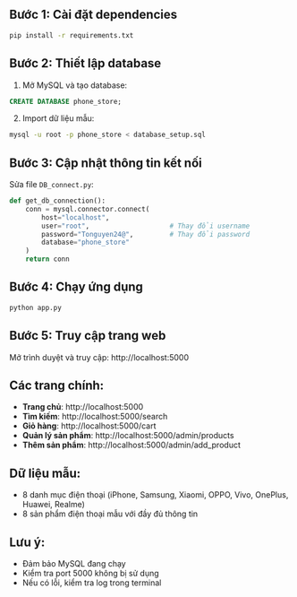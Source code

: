 
## Bước 1: Cài đặt dependencies
```bash
pip install -r requirements.txt
```

## Bước 2: Thiết lập database
1. Mở MySQL và tạo database:
```sql
CREATE DATABASE phone_store;
```

2. Import dữ liệu mẫu:
```bash
mysql -u root -p phone_store < database_setup.sql
```

## Bước 3: Cập nhật thông tin kết nối
Sửa file `DB_connect.py`:
```python
def get_db_connection():
    conn = mysql.connector.connect(
        host="localhost",
        user="root",                    # Thay đổi username
        password="Tonguyen24@",         # Thay đổi password
        database="phone_store"
    )
    return conn
```

## Bước 4: Chạy ứng dụng
```bash
python app.py
```

## Bước 5: Truy cập trang web
Mở trình duyệt và truy cập: http://localhost:5000

## Các trang chính:
- **Trang chủ**: http://localhost:5000
- **Tìm kiếm**: http://localhost:5000/search
- **Giỏ hàng**: http://localhost:5000/cart
- **Quản lý sản phẩm**: http://localhost:5000/admin/products
- **Thêm sản phẩm**: http://localhost:5000/admin/add_product

## Dữ liệu mẫu:
- 8 danh mục điện thoại (iPhone, Samsung, Xiaomi, OPPO, Vivo, OnePlus, Huawei, Realme)
- 8 sản phẩm điện thoại mẫu với đầy đủ thông tin

## Lưu ý:
- Đảm bảo MySQL đang chạy
- Kiểm tra port 5000 không bị sử dụng
- Nếu có lỗi, kiểm tra log trong terminal

